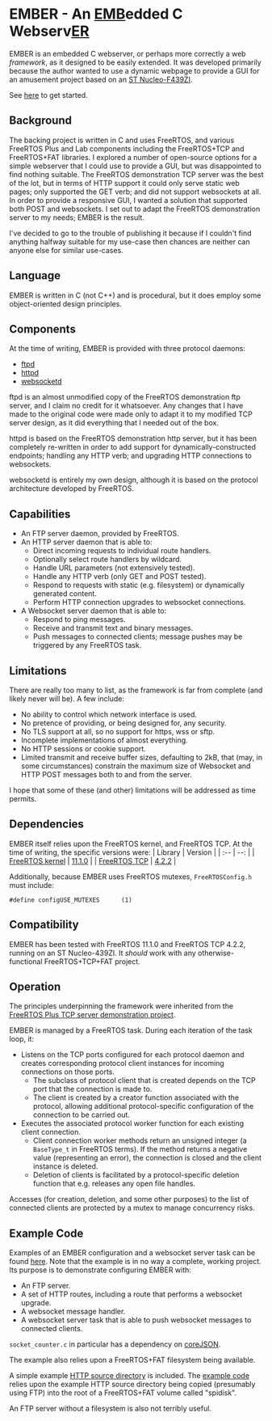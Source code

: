 # EMBER - An <ins>EMB</ins>edded C Webserv<ins>ER</ins>

EMBER is an embedded C webserver, or perhaps more correctly a web *framework*, as it designed to be easily extended.  It was developed primarily because the author wanted to use a dynamic webpage to provide a GUI for an amusement project based on an [ST Nucleo-F439ZI](https://www.st.com/en/evaluation-tools/nucleo-f439zi.html).

See [here](docs/EMBER_getting_started.md) to get started.

## Background

The backing project is written in C and uses FreeRTOS, and various FreeRTOS Plus and Lab components including the FreeRTOS+TCP and FreeRTOS+FAT libraries.  I explored a number of open-source options for a simple webserver that I could use to provide a GUI, but was disappointed to find nothing suitable. The FreeRTOS demonstration TCP server was the best of the lot, but in terms of HTTP support it could only serve static web pages; only supported the GET verb; and did not support websockets at all. In order to provide a responsive GUI, I wanted a solution that supported both POST and websockets. I set out to adapt the FreeRTOS demonstration server to my needs; EMBER is the result.

I've decided to go to the trouble of publishing it because if I couldn't find anything halfway suitable for my use-case then chances are neither can anyone else for similar use-cases.

## Language

EMBER is written in C (not C++) and is procedural, but it does employ some object-oriented design principles.

## Components

At the time of writing, EMBER is provided with three protocol daemons:
* [ftpd](docs/FTPD.md)
* [httpd](docs/HTTPD.md)
* [websocketd](docs/WEBSOCKETD.md)

ftpd is an almost unmodified copy of the FreeRTOS demonstration ftp server, and I claim no credit for it whatsoever. Any changes that I have made to the original code were made only to adapt it to my modified TCP server design, as it did everything that I needed out of the box.

httpd is based on the FreeRTOS demonstration http server, but it has been completely re-written in order to add support for dynamically-constructed endpoints; handling any HTTP verb; and upgrading HTTP connections to websockets.

websocketd is entirely my own design, although it is based on the protocol architecture developed by FreeRTOS.

## Capabilities

* An FTP server daemon, provided by FreeRTOS.
* An HTTP server daemon that is able to:
  * Direct incoming requests to individual route handlers.
  * Optionally select route handlers by wildcard.
  * Handle URL parameters (not extensively tested).
  * Handle any HTTP verb (only GET and POST tested).
  * Respond to requests with static (e.g. filesystem) or dynamically generated content.
  * Perform HTTP connection upgrades to websocket connections.
* A Websocket server daemon that is able to:
  * Respond to ping messages.
  * Receive and transmit text and binary messages.
  * Push messages to connected clients; message pushes may be triggered by any FreeRTOS task.

## Limitations

There are really too many to list, as the framework is far from complete (and likely never will be). A few include:
* No ability to control which network interface is used.
* No pretence of providing, or being designed for, any security.
* No TLS support at all, so no support for https, wss or sftp.
* Incomplete implementations of almost everything.
* No HTTP sessions or cookie support.
* Limited transmit and receive buffer sizes, defaulting to 2kB, that (may, in some circumstances) constrain the maximum size of Websocket and HTTP POST messages both to and from the server.

I hope that some of these (and other) limitations will be addressed as time permits.

## Dependencies

EMBER itself relies upon the FreeRTOS kernel, and FreeRTOS TCP. At the time of writing, the specific versions were:
| Library | Version |
| :-- | --: |
| [FreeRTOS kernel](https://github.com/FreeRTOS/FreeRTOS-Kernel) | [11.1.0](https://github.com/FreeRTOS/FreeRTOS-Kernel/tree/V11.1.0) |
| [FreeRTOS TCP](https://github.com/FreeRTOS/FreeRTOS-Plus-TCP) | [4.2.2](https://github.com/FreeRTOS/FreeRTOS-Plus-TCP/tree/V4.2.2) |

Additionally, because EMBER uses FreeRTOS mutexes, `FreeRTOSConfig.h` must include:
```
#define configUSE_MUTEXES      (1)
```

## Compatibility

EMBER has been tested with FreeRTOS 11.1.0 and FreeRTOS TCP 4.2.2, running on an ST Nucleo-439ZI. It *should* work with any otherwise-functional FreeRTOS+TCP+FAT project.

## Operation

The principles underpinning the framework were inherited from the [FreeRTOS Plus TCP server demonstration project](https://github.com/FreeRTOS/FreeRTOS/tree/main/FreeRTOS-Plus/Demo/Common/Demo_IP_Protocols).

EMBER is managed by a FreeRTOS task. During each iteration of the task loop, it:

* Listens on the TCP ports configured for each protocol daemon and creates corresponding protocol client instances for incoming connections on those ports.
  * The subclass of protocol client that is created depends on the TCP port that the connection is made to.
  * The client is created by a creator function associated with the protocol, allowing additional protocol-specific configuration of the connection to be carried out.
* Executes the associated protocol worker function for each existing client connection.
  * Client connection worker methods return an unsigned integer (a `BaseType_t` in FreeRTOS terms). If the method returns a negative value (representing an error), the connection is closed and the client instance is deleted.
  * Deletion of clients is facilitated by a protocol-specific deletion function that e.g. releases any open file handles.

Accesses (for creation, deletion, and some other purposes) to the list of connected clients are protected by a mutex to manage concurrency risks.

## Example Code

Examples of an EMBER configuration and a websocket server task can be found [here](/example/). Note that the example is in no way a complete, working project. Its purpose is to demonstrate configuring EMBER with: 

* An FTP server.
* A set of HTTP routes, including a route that performs a websocket upgrade.
* A websocket message handler.
* A websocket server task that is able to push websocket messages to connected clients.

`socket_counter.c` in particular has a dependency on [coreJSON](https://github.com/FreeRTOS/coreJSON/tree/main).

The example also relies upon a FreeRTOS+FAT filesystem being available.

A simple example [HTTP source directory](./example/web) is included. The [example code](./example/ember_config.c) relies upon the example HTTP source directory being copied (presumably using FTP) into the root of a FreeRTOS+FAT volume called "spidisk".

An FTP server without a filesystem is also not terribly useful.

